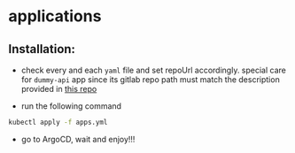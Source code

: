 # applications 

## Installation: 
- check every and each `yaml` file and set repoUrl accordingly. special care for `dummy-api` app since its gitlab repo path must match the description provided in [this repo](https://github.com/karname-interview/reame)

- run the following command
```bash 
kubectl apply -f apps.yml
```
- go to ArgoCD, wait and enjoy!!!
